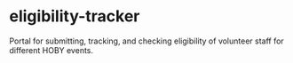 # eligibility-tracker
Portal for submitting, tracking, and checking eligibility of volunteer staff for different HOBY events.

